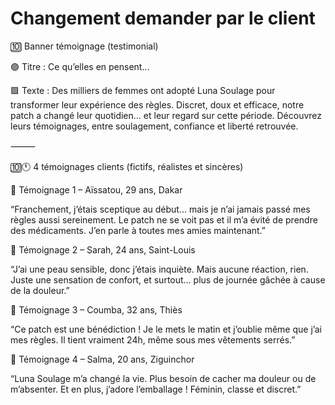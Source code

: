 # Changement demander par le client

🔟 Banner témoignage (testimonial)

🟣 Titre :
Ce qu’elles en pensent…

🟪 Texte :
Des milliers de femmes ont adopté Luna Soulage pour transformer leur expérience des règles.
Discret, doux et efficace, notre patch a changé leur quotidien… et leur regard sur cette période.
Découvrez leurs témoignages, entre soulagement, confiance et liberté retrouvée.

⸻

🔟🕚 4 témoignages clients (fictifs, réalistes et sincères)

📍 Témoignage 1 – Aïssatou, 29 ans, Dakar

“Franchement, j’étais sceptique au début… mais je n’ai jamais passé mes règles aussi sereinement.
Le patch ne se voit pas et il m’a évité de prendre des médicaments. J’en parle à toutes mes amies maintenant.”

📍 Témoignage 2 – Sarah, 24 ans, Saint-Louis

“J’ai une peau sensible, donc j’étais inquiète. Mais aucune réaction, rien.
Juste une sensation de confort, et surtout… plus de journée gâchée à cause de la douleur.”

📍 Témoignage 3 – Coumba, 32 ans, Thiès

“Ce patch est une bénédiction ! Je le mets le matin et j’oublie même que j’ai mes règles.
Il tient vraiment 24h, même sous mes vêtements serrés.”

📍 Témoignage 4 – Salma, 20 ans, Ziguinchor

“Luna Soulage m’a changé la vie. Plus besoin de cacher ma douleur ou de m’absenter.
Et en plus, j’adore l’emballage ! Féminin, classe et discret.”
